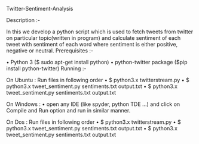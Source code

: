Twitter-Sentiment-Analysis

Description :-

In this we develop a python script which is used to fetch tweets from twitter on particular topic(written in 
program) and calculate sentiment of each tweet with sentiment of each word where sentiment is either positive, 
negative or neutral.
Prerequisites :-

• Python 3
  ($ sudo apt-get install python)
• python-twitter package
  ($pip install python-twitter)
Running :-

 On Ubuntu : Run files in following order
    •	$ python3.x twitterstream.py
    •	$ python3.x tweet_sentiment.py sentiments.txt output.txt
    • $ python3.x tweet_sentiment.py sentiments.txt output.txt

On Windows :
      •	open any IDE (like spyder, python TDE ...) and click on Compile and Run option and run in similar manner.

On Dos : Run files in following order
    •	$ python3.x twitterstream.py
    •	$ python3.x tweet_sentiment.py sentiments.txt output.txt
    • $ python3.x tweet_sentiment.py sentiments.txt output.txt 
